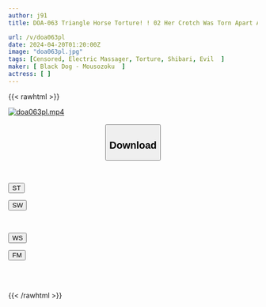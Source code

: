 ```yaml
---
author: j91
title: DOA-063 Triangle Horse Torture! ! 02 Her Crotch Was Torn Apart And She Screamed As She Hit The Crack! Women Who Can't Resist The Stimulation That Goes All The Way To Heaven

url: /v/doa063pl
date: 2024-04-20T01:20:00Z
image: "doa063pl.jpg"
tags: [Censored, Electric Massager, Torture, Shibari, Evil	]
maker: [ Black Dog - Mousozoku  ]
actress: [ ]
---
```



{{< rawhtml >}}

<div class="video" data-videoid="qx7kQV32Ozhzeol">
    <a href="javascript:;">
        <img src="/v/doa063pl/doa063pl.jpg" width="WIDTH" height="HEIGHT" alt="doa063pl.mp4" loading="lazy">
    </a>
</div>

<script type="text/javascript" src="https://j91.asia/asset/on-demand-st.js"></script>

<br>
  <link rel="stylesheet" href="https://j91.asia/asset/bs5.css">
  
  <center>
  <button class="btn btn-primary" type="button" data-bs-toggle="collapse" data-bs-target=".multi-collapse" aria-expanded="false" aria-controls="multiCollapseExample1 multiCollapseExample2"><h2>Download</h2></button></center>
</p>
<div class="row">
  <div class="col">
    <div class="collapse multi-collapse" id="multiCollapseExample1">
      <div class="card card-body">
	      	      <br>
<div class="buttons">  
<p><a href="https://streamtape.to/v/qx7kQV32Ozhzeol" target="_blank"><button class="btn-hover color-3"><i class="fa fa-download"></i> ST</button></a></p>
<p><a href="https://asnwish.com/31edbzie012v" target="_blank"><button class="btn-hover color-2"><i class="fa fa-download"></i> SW</button></a></p></div>
    </div>
  </div>
</div>
  <div class="col">
    <div class="collapse multi-collapse" id="multiCollapseExample2">
      <div class="card card-body">
	      <br>
<div class="buttons">
<p><a href="javascript:;"><button class="btn-hover color-9"><i class="fa fa-download"></i> WS</button></a></p>
<p><a href="javascript:;"><button class="btn-hover color-8"><i class="fa fa-download"></i> FM</button></a></p></div>
<br><br>
      </div>
    </div>
  </div>
</div>

{{< /rawhtml >}}
